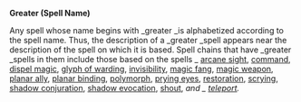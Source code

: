  **Greater (Spell Name)**

Any spell whose name begins with _greater _is alphabetized according to the spell name. Thus, the description of a _greater _spell appears near the description of the spell on which it is based. Spell chains that have _greater _spells in them include those based on the spells _ [arcane sight](arcaneSight#_arcane-sight), [command](command#_command), [dispel magic](dispelMagic#_dispel-magic), [glyph of warding](glyphOfWarding#_glyph-of-warding), [invisibility](invisibility#_invisibility), [magic fang](magicFang#_magic-fang), [magic weapon](magicWeapon#_magic-weapon), [planar ally](planarAlly#_planar-ally), [planar binding](planarBinding#_planar-binding), [polymorph](polymorph#_polymorph), [prying eyes](pryingEyes#_prying-eyes), [restoration](restoration#_restoration), [scrying](scrying#_scrying), [shadow conjuration](shadowConjuration#_shadow-conjuration), [shadow evocation](shadowEvocation#_shadow-evocation), [shout](shout#_shout), _and _ [teleport](teleport#_teleport)._

